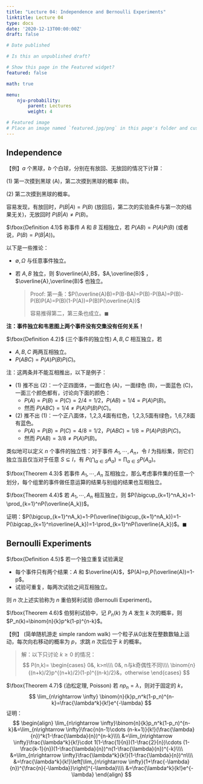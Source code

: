 ```yaml
---
title: "Lecture 04: Independence and Bernoulli Experiments"
linktitle: Lecture 04
type: docs
date: '2020-12-13T00:00:00Z'
draft: false

# Date published

# Is this an unpublished draft?

# Show this page in the Featured widget?
featured: false

math: true

menu:
    nju-probability:
        parent: Lectures
        weight: 4

# Featured image
# Place an image named `featured.jpg/png` in this page's folder and customize its options here.
--- 
```


## Independence

【例】$a$ 个黑球，$b$ 个白球，分别在有放回、无放回的情况下计算：

(1) 第一次摸到黑球 (A)，第二次摸到黑球的概率 (B)。

(2) 第二次摸到黑球的概率。

容易发现，有放回时，$P(B|A)=P(B)$ (放回后，第二次的实验条件与第一次的结果无关)，无放回时 $P(B|A)\neq P(B)$。

$\fbox{Definition 4.1}$ 称事件 $A$ 和 $B$ 互相独立，若 $P(AB)=P(A)P(B)$ (或者说，$P(B)=P(B|A)$)。

以下是一些推论：

* $\emptyset,\Omega$ 与任意事件独立。

* 若 $A,B$ 独立，则 $\overline{A},B$，$A,\overline{B}$ ，$\overline{A},\overline{B}$ 也独立。

    > Proof: 第一条：$P(\overline{A}B)=P(B-BA)=P(B)-P(BA)=P(B)-P(B)P(A)=P(B)(1-P(A))=P(B)P(\overline{A})$
    >
    > 容易推得第二，第三条也成立。$\blacksquare$

**注：事件独立和韦恩图上两个事件没有交集没有任何关系！**

$\fbox{Definition 4.2}$ (三个事件的独立性) $A,B,C$ 相互独立，若

* $A,B,C$ 两两互相独立。
* $P(ABC)=P(A)P(B)P(C)$。

注：这两条并不能互相推出，以下是例子：

* (1) 推不出 (2)：一个正四面体，一面红色 (A)，一面绿色 (B)，一面蓝色 (C)，一面三个颜色都有，讨论向下面的颜色：
    * $P(A)=P(B)=P(C)=2/4=1/2$，$P(AB)=1/4=P(A)P(B)$。
    * 然而 $P(ABC)=1/4\neq P(A)P(B)P(C)$。
* (2) 推不出 (1)：一个正八面体，1,2,3,4面有红色，1,2,3,5面有绿色，1,6,7,8面有蓝色。
    * $P(A)=P(B)=P(C)=4/8=1/2$，$P(ABC)=1/8=P(A)P(B)P(C)$。
    * 然而 $P(AB)=3/8\neq P(A)P(B)$。

类似地可以定义 $n$ 个事件的独立性：对于事件 $A_1,\cdots,A_n$，令 $I$ 为指标集，则它们独立当且仅当对于任意 $S\subseteq I$，有 $P(\bigcap_{\alpha\in S}A_\alpha)=\prod_{\alpha\in S}P(A_\alpha)$。

$\fbox{Theorem 4.3}$ 若事件 $A_1,\cdots, A_n$ 互相独立，那么考虑事件集的任意一个划分，每个组里的事件做任意运算的结果与别组的结果也互相独立。

$\fbox{Theorem 4.4}$ 若 $A_1,\cdots, A_n$ 相互独立，则 $P(\bigcup_{k=1}^nA_k)=1-\prod_{k=1}^nP(\overline{A_k})$。

证明：$P(\bigcup_{k=1}^nA_k)=1-P(\overline{\bigcup_{k=1}^nA_k})=1-P(\bigcap_{k=1}^n\overline{A_k})=1-\prod_{k=1}^nP(\overline{A_k})$。$\blacksquare$

## Bernoulli Experiments

$\fbox{Definition 4.5}$ 若一个独立重复试验满足

* 每个事件只有两个结果：$A$ 和 $\overline{A}$，$P(A)=p,P(\overline(A))=1-p$。
* 试验可重复，每两次试验之间互相独立。

则 $n$ 次上述实验称为 $n$ 重伯努利试验 (Bernoulli Experiment)。

$\fbox{Theorem 4.6}$ 伯努利试验中，记 $P_n(k)$ 为 $A$ 发生 $k$ 次的概率，则 $P_n(k)=\binom{n}{k}p^k(1-p)^{n-k}$。

【例】 (简单随机游走 simple random walk) 一个粒子从0出发在整数数轴上运动，每次向右移动的概率为 $p$，求跳 $n$ 次后位于 $k$ 的概率。

> 解：以下只讨论 $k\geq 0$ 的情况：
> $$
> P(n,k)=
> \begin{cases}
> 0&, k>n\\\\
> 0&, n与k奇偶性不同\\\\
> \binom{n}{(n+k)/2}p^{(n+k)/2}(1-p)^{(n-k)/2}&，otherwise
> \end{cases}
> $$

$\fbox{Theorem 4.7}$ (泊松定理, Poisson) 若 $np_n=\lambda$，则对于固定的 $k$，
$$
\lim_{n\rightarrow \infty} \binom{n}{k}p_n^k(1-p_n)^{n-k}=\frac{\lambda^k}{k!}e^{-\lambda}
$$
证明：
$$
\begin{align}
\lim_{n\rightarrow \infty}\binom{n}{k}p_n^k(1-p_n)^{n-k}&=\lim_{n\rightarrow \infty}\frac{n(n-1)\cdots (n-k+1)}{k!}(\frac{\lambda}{n})^k(1-\frac{\lambda}{n})^{n-k}\\\\
&=\lim_{n\rightarrow \infty}\frac{\lambda^k}{k!}\cdot 1(1-\frac{1}{n})(1-\frac{2}{n})\cdots (1-\frac{k-1}{n})(1-\frac{\lambda}{n})^n(1-\frac{\lambda}{n})^{-k}\\\\
&=\lim_{n\rightarrow \infty}\frac{\lambda^k}{k!}(1-\frac{\lambda}{n})^n\\\\
&=\frac{\lambda^k}{k!}\left[\lim_{n\rightarrow \infty}(1+\frac{-\lambda}{n})^{\frac{n}{-\lambda}}\right]^{-\lambda}\\\\
&=\frac{\lambda^k}{k!}e^{-\lambda}
\end{align}
$$